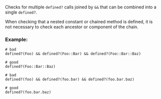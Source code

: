 Checks for multiple `defined?` calls joined by `&&` that can be combined
into a single `defined?`.

When checking that a nested constant or chained method is defined, it is
not necessary to check each ancestor or component of the chain.

### Example:
    # bad
    defined?(Foo) && defined?(Foo::Bar) && defined?(Foo::Bar::Baz)

    # good
    defined?(Foo::Bar::Baz)

    # bad
    defined?(foo) && defined?(foo.bar) && defined?(foo.bar.baz)

    # good
    defined?(foo.bar.baz)